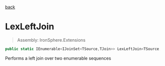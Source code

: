 ﻿

[back](/IronSphere.Extensions/LinqExtensions)

# LexLeftJoin

> Assembly: IronSphere.Extensions

```csharp
public static IEnumerable<IJoinSet<TSource,TJoin>> LexLeftJoin<TSource, TJoin, TKey>(this IEnumerable<TSource> source, IEnumerable<TJoin> inner, Func<TSource,TKey> outerKeySelector, Func<TJoin,TKey> innerKeySelector);
```

Performs a left join over two enumerable sequences

 
